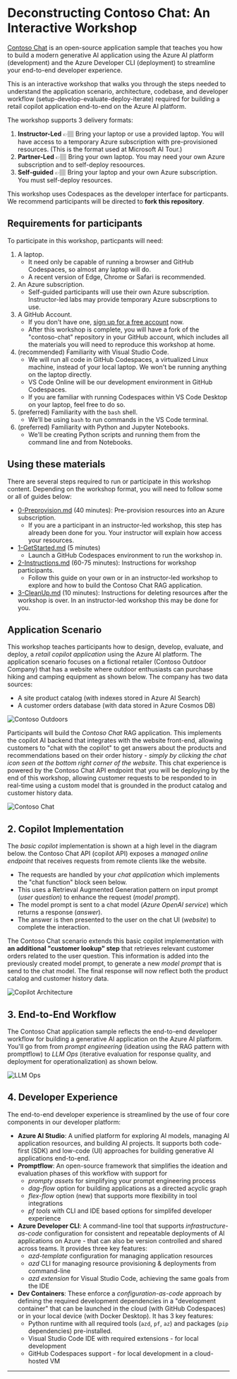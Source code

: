 # Deconstructing Contoso Chat: An Interactive Workshop 

[Contoso Chat](https://github.com/Azure-Samples/contoso-chat) is an open-source application sample that teaches you how to build a modern generative AI application using the Azure AI platform (development) and the Azure Developer CLI (deployment) to streamline your end-to-end developer experience. 

This is an interactive workshop that walks you through the steps needed to understand the application scenario, architecture, codebase, and developer workflow (setup-develop-evaluate-deploy-iterate) required for building a retail copilot application end-to-end on the Azure AI platform.

The workshop supports 3 delivery formats:
 
1. **Instructor-Led** 👉🏽 Bring your laptop or use a provided laptop. You will have access to a temporary Azure subscription with pre-provisioned resources. (This is the format used at Microsoft AI Tour.)
1. **Partner-Led** 👉🏽 Bring your own laptop. You may need your own Azure subscription and to self-deploy resoources.
1. **Self-guided** 👉🏽 Bring your laptop and your own Azure subscription. You must self-deploy resources.

This workshop uses Codespaces as the developer interface for particpants. We recommend participants will be directed to **fork this repository**.

## Requirements for participants

To participate in this workshop, particpants will need:

1. A laptop.
   * It need only be capable of running a browser and GitHub Codespaces, so almost any laptop will do.
   * A recent version of Edge, Chrome or Safari is recommended.
1. An Azure subscription.
   * Self-guided participants will use their own Azure subscription. Instructor-led labs may provide temporary Azure subscrptions to use.   
1. A GitHub Account.
   * If you don't have one, [sign up for a free account](https://github.com/signup) now.
   * After this workshop is complete, you will have a fork of the "contoso-chat" repository in your GitHub account, which includes all the materials you will need to reproduce this workshop at home.
1. (recommended) Familiarity with Visual Studio Code. 
   * We will run all code in GitHub Codespaces, a virtualized Linux machine, instead of your local laptop. We won't be running anything on the laptop directly.
   * VS Code Online will be our development environment in GitHub Codespaces.
   * If you are familiar with running Codespaces within VS Code Desktop on your laptop, feel free to do so. 
1. (preferred) Familiarity with the `bash` shell. 
    * We'll be using `bash` to run commands in the VS Code terminal.
1. (preferred) Familiarity with Python and Jupyter Notebooks.
    * We'll be creating Python scripts and running them from the command line and from Notebooks.

## Using these materials

There are several steps required to run or participate in this workshop content. Depending on the workshop format, you will need to follow some or all of guides below:

* [0-Preprovision.md](0-Preprovision.md) (40 minutes): Pre-provision resources into an Azure subscription. 
  * If you are a participant in an instructor-led workshop, this step has already been done for you. Your instructor will explain how access your resources.
* [1-GetStarted.md](1-GetStarted.md) (5 minutes)
  * Launch a GitHub Codespaces environment to run the workshop in.
* [2-Instructions.md](1-Instructions.md) (60-75 minutes): Instructions for workshop participants. 
  * Follow this guide on your own or in an instructor-led workshop to explore and how to build the Contoso Chat RAG application.
* [3-CleanUp.md](2-CleanUp.md) (10 minutes): Instructions for deleting resources after the workshop is over. In an instructor-led workshop this may be done for you.

## Application Scenario

This workshop teaches participants how to design, develop, evaluate, and deploy, a _retail copilot application_ using the Azure AI platform. The application scenario focuses on a fictional retailer (Contoso Outdoor Company) that has a website where outdoor enthusiasts can purchase hiking and camping equipment as shown below. The company has two data sources:
- A site product catalog (with indexes stored in Azure AI Search)
- A customer orders database (with data stored in Azure Cosmos DB)

![Contoso Outdoors](./img/00-app-scenario-ui.png)

Participants will build the _Contoso Chat_ RAG application. This implements the copilot AI backend that integrates with the website front-end, allowing customers to "chat with the copilot" to get answers about the products and recommendations based on their order history - _simply by clicking the chat icon seen at the bottom right corner of the website_. This chat experience is powered by the Contoso Chat API endpoint that you will be deploying by the end of this workshop, allowing customer requests to be responded to in real-time using a custom model that is grounded in the product catalog and customer history data.

![Contoso Chat](./img/00-app-scenario-ai.png)

## 2. Copilot Implementation

The _basic copilot_ implementation is shown at a high level in the diagram below. the Contoso Chat API (copilot API) exposes a _managed online endpoint_ that receives requests from remote clients like the website. 
- The requests are handled by your _chat application_ which implements the "chat function" block seen below.
- This uses a Retrieval Augmented Generation pattern on input prompt (_user question_) to enhance the request (_model prompt_).
- The model prompt is sent to a chat model (_Azure OpenAI service_) which returns a response (_answer_).
- The answer is then presented to the user on the chat UI (_website_) to complete the interaction.

The Contoso Chat scenario extends this basic copilot implementation with **an additional "customer lookup" step** that retrieves relevant customer orders related to the user question. This information is added into the previously created model prompt, to generate a new _model prompt_ that is send to the chat model. The final response will now reflect both the product catalog and customer history data.

![Copilot Architecture](./img/00-app-architecture-copilot.png)

## 3. End-to-End Workflow

The Contoso Chat application sample reflects the end-to-end developer workflow for building a generative AI application on the Azure AI platform. You'll go from from _prompt engineering_ (ideation using the RAG pattern with promptflow) to _LLM Ops_ (iterative evaluation for response quality, and deployment for operationalization) as shown below.

![LLM Ops](./img/00-llmops-lifecycle.png)

## 4. Developer Experience

The end-to-end developer experience is streamlined by the use of four core components in our developer platform:
- **Azure AI Studio**: A unified platform for exploring AI models, managing AI application resources, and building AI projects. It supports both code-first (SDK) and low-code (UI) approaches for building generative AI applications end-to-end.
- **Promptflow**: An open-source framework that simplifies the ideation and evaluation phases of this workflow with support for
  - _prompty assets_ for simplifying your prompt engineering process
  - _dag-flow_ option for building applications as a directed acyclic graph
  - _flex-flow_ option (new) that supports more flexibility in tool integrations
  - _pf tools_ with CLI and IDE based options for simplifed developer experience
- **Azure Developer CLI**: A command-line tool that supports _infrastructure-as-code_ configuration for consistent and repeatable deployments of AI applications on Azure - that can also be version controlled and shared across teams. It provides three key features:
  - _azd-template_ configuration for managing application resources
  - _azd_ CLI for managing resource provisioning & deployments from command-line
  - _azd extension_ for Visual Studio Code, achieving the same goals from the IDE
- **Dev Containers**: These enforce a _configuration-as-code_ approach by defining the required development dependencies in a "development container" that can be launched in the cloud (with GitHub Codespaces) or in your local device (with Docker Desktop). It has 3 key features:
  - Python runtime with all required tools (`azd`, `pf`, `az`) and packages (`pip` dependencies) pre-installed.
  - Visual Studio Code IDE with required extensions - for local development
  - GitHub Codespaces support - for local development in a cloud-hosted VM

---
